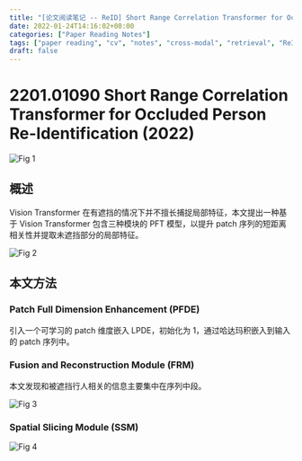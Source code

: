 ```yaml
---
title: "[论文阅读笔记 -- ReID] Short Range Correlation Transformer for Occluded Person ReID (2022)"
date: 2022-01-24T14:16:02+08:00
categories: ["Paper Reading Notes"]
tags: ["paper reading", "cv", "notes", "cross-modal", "retrieval", "ReID"]
draft: false
---
```


# 2201.01090 Short Range Correlation Transformer for Occluded Person Re-Identification (2022)

![Fig 1](/images/2022/PRN177/1.png)

## 概述

Vision Transformer 在有遮挡的情况下并不擅长捕捉局部特征，本文提出一种基于 Vision Transformer 包含三种模块的 PFT 模型，以提升 patch 序列的短距离相关性并提取未遮挡部分的局部特征。  

![Fig 2](/images/2022/PRN177/2.png)

## 本文方法

### Patch Full Dimension Enhancement (PFDE)

引入一个可学习的 patch 维度嵌入 LPDE，初始化为 1，通过哈达玛积嵌入到输入的 patch 序列中。  

### Fusion and Reconstruction Module (FRM)

本文发现和被遮挡行人相关的信息主要集中在序列中段。  

![Fig 3](/images/2022/PRN177/3.png)

### Spatial Slicing Module (SSM)

![Fig 4](/images/2022/PRN177/4.png)
